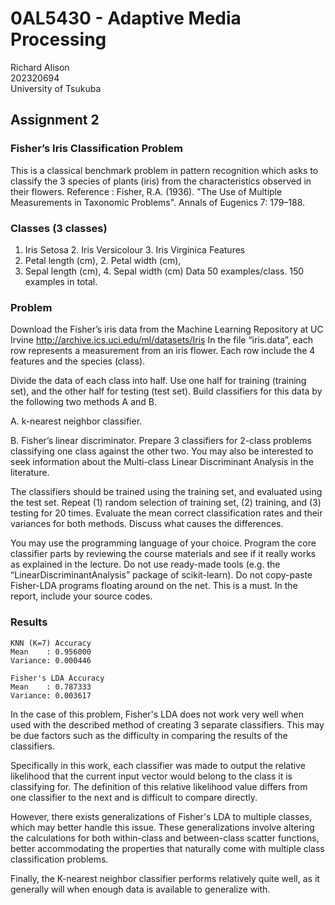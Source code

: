 # 0AL5430 - Adaptive Media Processing

Richard Alison  
202320694  
University of Tsukuba

## Assignment 2
### Fisher’s Iris Classification Problem
This is a classical benchmark problem in pattern recognition which asks to classify the 3 species of plants (iris) from the characteristics observed in their flowers.
Reference : Fisher, R.A. (1936). "The Use of Multiple Measurements in Taxonomic Problems". Annals of Eugenics 7: 179–188.

### Classes (3 classes)
1. Iris Setosa 2. Iris Versicolour 3. Iris Virginica
Features
1. Petal length (cm), 2. Petal width (cm),
3. Sepal length (cm), 4. Sepal width (cm)
Data
50 examples/class. 150 examples in total.

### Problem
Download the Fisher’s iris data from the Machine Learning Repository at UC Irvine
http://archive.ics.uci.edu/ml/datasets/Iris
In the file “iris.data”, each row represents a measurement from an iris flower. Each row include the 4 features and the species (class).

Divide the data of each class into half. Use one half for training (training set), and the other half for testing (test set). Build classifiers for this data by the following two methods A and B.

A. k-nearest neighbor classifier.

B. Fisher’s linear discriminator. Prepare 3 classifiers for 2-class problems classifying one class against the other two. You may also be interested to seek information about the Multi-class Linear Discriminant Analysis in the literature.

The classifiers should be trained using the training set, and evaluated using the test set. Repeat (1) random selection of training set, (2) training, and (3) testing for 20 times. Evaluate the mean correct classification rates and their variances for both methods. Discuss what causes the differences.

You may use the programming language of your choice. Program the core classifier parts by reviewing the course materials and see if it really works as explained in the lecture. Do not use ready-made tools (e.g. the “LinearDiscriminantAnalysis” package of scikit-learn). Do not copy-paste Fisher-LDA programs floating around on the net. This is a must. In the report, include your source codes.


### Results

    KNN (K=7) Accuracy
    Mean    : 0.956000
    Variance: 0.000446

    Fisher's LDA Accuracy
    Mean    : 0.787333
    Variance: 0.003617

In the case of this problem, Fisher's LDA does not work very well when used with the described method of creating 3 separate classifiers. This may be due factors such as the difficulty in comparing the results of the classifiers.

Specifically in this work, each classifier was made to output the relative likelihood that the current input vector would belong to the class it is classifying for. The definition of this relative likelihood value differs from one classifier to the next and is difficult to compare directly.

However, there exists generalizations of Fisher's LDA to multiple classes, which may better handle this issue. These generalizations involve altering the calculations for both within-class and between-class scatter functions, better accommodating the properties that naturally come with multiple class classification problems.

Finally, the K-nearest neighbor classifier performs relatively quite well, as it generally will when enough data is available to generalize with.
